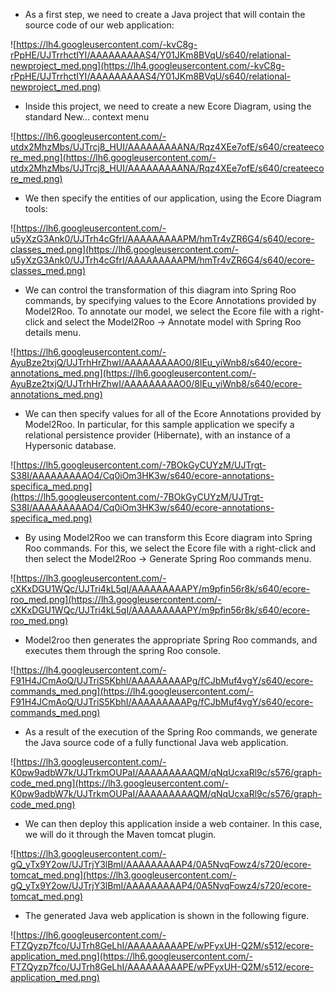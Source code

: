   * As a first step, we need to create a Java project that will contain the source code of our web application:

![https://lh4.googleusercontent.com/-kvC8g-rPpHE/UJTrrhctIYI/AAAAAAAAAS4/Y01JKm8BVqU/s640/relational-newproject_med.png](https://lh4.googleusercontent.com/-kvC8g-rPpHE/UJTrrhctIYI/AAAAAAAAAS4/Y01JKm8BVqU/s640/relational-newproject_med.png)

  * Inside this project, we need to create a new Ecore Diagram, using the standard New... context menu

![https://lh6.googleusercontent.com/-utdx2MhzMbs/UJTrcj8_HUI/AAAAAAAAANA/Rqz4XEe7ofE/s640/createecore_med.png](https://lh6.googleusercontent.com/-utdx2MhzMbs/UJTrcj8_HUI/AAAAAAAAANA/Rqz4XEe7ofE/s640/createecore_med.png)

  * We then specify the entities of our application, using the Ecore Diagram tools:

![https://lh6.googleusercontent.com/-u5yXzG3Ank0/UJTrh4cGfrI/AAAAAAAAAPM/hmTr4vZR6G4/s640/ecore-classes_med.png](https://lh6.googleusercontent.com/-u5yXzG3Ank0/UJTrh4cGfrI/AAAAAAAAAPM/hmTr4vZR6G4/s640/ecore-classes_med.png)

  * We can control the transformation of this diagram into Spring Roo commands, by specifying values to the Ecore Annotations provided by Model2Roo. To annotate our model, we select the Ecore file with a right-click and select the Model2Roo -> Annotate model with Spring Roo details menu.

![https://lh6.googleusercontent.com/-AyuBze2txjQ/UJTrhHrZhwI/AAAAAAAAAO0/8lEu_yiWnb8/s640/ecore-annotations_med.png](https://lh6.googleusercontent.com/-AyuBze2txjQ/UJTrhHrZhwI/AAAAAAAAAO0/8lEu_yiWnb8/s640/ecore-annotations_med.png)

  * We can then specify values for all of the Ecore Annotations provided by Model2Roo. In particular, for this sample application we specify a relational persistence provider (Hibernate), with an instance of a Hypersonic database.

![https://lh5.googleusercontent.com/-7BOkGyCUYzM/UJTrgt-S38I/AAAAAAAAAO4/Cq0iOm3HK3w/s640/ecore-annotations-specifica_med.png](https://lh5.googleusercontent.com/-7BOkGyCUYzM/UJTrgt-S38I/AAAAAAAAAO4/Cq0iOm3HK3w/s640/ecore-annotations-specifica_med.png)

  * By using Model2Roo we can transform this Ecore diagram into Spring Roo commands. For this, we select the Ecore file with a right-click and then select the Model2Roo -> Generate Spring Roo commands menu.

![https://lh3.googleusercontent.com/-cXKxDGU1WQc/UJTri4kL5qI/AAAAAAAAAPY/m9pfin56r8k/s640/ecore-roo_med.png](https://lh3.googleusercontent.com/-cXKxDGU1WQc/UJTri4kL5qI/AAAAAAAAAPY/m9pfin56r8k/s640/ecore-roo_med.png)

  * Model2roo then generates the appropriate Spring Roo commands, and executes them through the spring Roo console.

![https://lh4.googleusercontent.com/-F91H4JCmAoQ/UJTriS5KbhI/AAAAAAAAAPg/fCJbMuf4vgY/s640/ecore-commands_med.png](https://lh4.googleusercontent.com/-F91H4JCmAoQ/UJTriS5KbhI/AAAAAAAAAPg/fCJbMuf4vgY/s640/ecore-commands_med.png)

  * As a result of the execution of the Spring Roo commands, we generate the Java source code of a fully functional Java web application.

![https://lh3.googleusercontent.com/-K0pw9adbW7k/UJTrkmOUPaI/AAAAAAAAAQM/qNqUcxaRl9c/s576/graph-code_med.png](https://lh3.googleusercontent.com/-K0pw9adbW7k/UJTrkmOUPaI/AAAAAAAAAQM/qNqUcxaRl9c/s576/graph-code_med.png)

  * We can then deploy this application inside a web container. In this case, we will do it through the Maven tomcat plugin.

![https://lh3.googleusercontent.com/-gQ_yTx9Y2ow/UJTrjY3lBmI/AAAAAAAAAP4/0A5NvqFowz4/s720/ecore-tomcat_med.png](https://lh3.googleusercontent.com/-gQ_yTx9Y2ow/UJTrjY3lBmI/AAAAAAAAAP4/0A5NvqFowz4/s720/ecore-tomcat_med.png)

  * The generated Java web application is shown in the following figure.

![https://lh6.googleusercontent.com/-FTZQyzp7fco/UJTrh8GeLhI/AAAAAAAAAPE/wPFyxUH-Q2M/s512/ecore-application_med.png](https://lh6.googleusercontent.com/-FTZQyzp7fco/UJTrh8GeLhI/AAAAAAAAAPE/wPFyxUH-Q2M/s512/ecore-application_med.png)